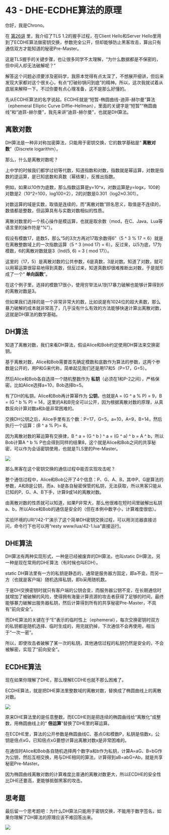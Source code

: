
# 43 - DHE-ECDHE算法的原理

你好，我是Chrono。

在 [第26讲](https://time.geekbang.org/column/article/110354) 里，我介绍了TLS 1.2的握手过程，在Client Hello和Server Hello里用到了ECDHE算法做密钥交换，参数完全公开，但却能够防止黑客攻击，算出只有通信双方才能知道的秘密Pre-Master。

这是TLS握手的关键步骤，也让很多同学不太理解，“为什么数据都是不保密的，但中间人却无法破解呢？”

解答这个问题必须要涉及密码学，我原本觉得有点太深了，不想展开细讲，但后来发现大家都对这个很关心，有点“打破砂锅问到底”的精神。所以，这次我就试着从底层来解释一下。不过你要有点心理准备，这不是那么好懂的。

先从ECDHE算法的名字说起。ECDHE就是“短暂-椭圆曲线-迪菲-赫尔曼”算法（ephemeral Elliptic Curve Diffie–Hellman），里面的关键字是“短暂”“椭圆曲线”和“迪菲-赫尔曼”，我先来讲“迪菲-赫尔曼”，也就是DH算法。

## 离散对数

DH算法是一种非对称加密算法，只能用于密钥交换，它的数学基础是“ **离散对数**”（Discrete logarithm）。

那么，什么是离散对数呢？

上中学的时候我们都学过初等代数，知道指数和对数，指数就是幂运算，对数是指数的逆运算，是已知底数和真数（幂结果），反推出指数。

例如，如果以10作为底数，那么指数运算是y=10^x，对数运算是y=logx，100的对数是2（10^2=100，log100=2），2的对数是0.301（log2≈0.301）。

对数运算的域是实数，取值是连续的，而“离散对数”顾名思义，取值是不连续的，数值都是整数，但运算具有与实数对数相似的性质。

离散对数里的一个核心操作是模运算，也就是取余数（mod，在C、Java、Lua等语言里的操作符是“%”）。

假设有模数17，底数5，那么“5的3次方再对17取余数得6”（5 ^ 3 % 17 = 6）就是在离散整数域上的一次指数运算（5 ^ 3 (mod 17) = 6）。反过来，以5为底，17为模数，6的离散对数就是3（Ind(5, 6) = 3 ( mod 17)）。

这里的（17，5）是离散对数的公共参数，6是真数，3是对数。知道了对数，就可以用幂运算很容易地得到真数，但反过来，知道真数却很难推断出对数，于是就形成了一个“ **单向函数**”。

在这个例子里，选择的模数17很小，使用穷举法从1到17暴力破解也能够计算得到6的离散对数是3。

但如果我们选择的是一个非常非常大的数，比如说是有1024位的超大素数，那么暴力破解的成本就非常高了，几乎没有什么有效的方法能够快速计算出离散对数，这就是DH算法的数学基础。

## DH算法

知道了离散对数，我们来看DH算法，假设Alice和Bob约定使用DH算法来交换密钥。

基于离散对数，Alice和Bob需要首先确定模数和底数作为算法的参数，这两个参数是公开的，用P和G来代称，简单起见我们还是用17和5（P=17，G=5）。

然后Alice和Bob各自选择一个随机整数作为 **私钥**（必须在1和P-2之间），严格保密。比如Alice选择a=10，Bob选择b=5。

有了DH的私钥，Alice和Bob再计算幂作为 **公钥**，也就是A = (G ^ a % P) = 9，B = (G ^ b % P) = 14，这里的A和B完全可以公开，因为根据离散对数的原理，从真数反向计算对数a和b是非常困难的。

交换DH公钥之后，Alice手里有五个数：P=17，G=5，a=10，A=9，B=14，然后执行一个运算：(B ^ a % P)= 8。

因为离散对数的幂运算有交换律，B ^ a = (G ^ b ) ^ a = (G ^ a) ^ b = A ^ b，所以Bob计算A ^ b % P也会得到同样的结果8，这个就是Alice和Bob之间的共享秘密，可以作为会话密钥使用，也就是TLS里的Pre-Master。

![](/front-end/透视HTTP/4fd1b613d46334827b53a1f31fa4b3ef.png)

那么黑客在这个密钥交换的通信过程中能否实现攻击呢？

整个通信过程中，Alice和Bob公开了4个信息：P、G、A、B，其中P、G是算法的参数，A和B是公钥，而a、b是各自秘密保管的私钥，无法获取，所以黑客只能从已知的P、G、A、B下手，计算9或14的离散对数。

由离散对数的性质就可以知道，如果P非常大，那么他很难在短时间里破解出私钥a、b，所以Alice和Bob的通信是安全的（但在本例中数字小，计算难度很低）。

实验环境的URI“/42-1”演示了这个简单DH密钥交换过程，可以用浏览器直接访问，命令行下也可以用“resty www/lua/42-1.lua”直接运行。

## DHE算法

DH算法有两种实现形式，一种是已经被废弃的DH算法，也叫static DH算法，另一种是现在常用的DHE算法（有时候也叫EDH）。

static DH算法里有一方的私钥是静态的，通常是服务器方固定，即a不变。而另一方（也就是客户端）随机选择私钥，即b采用随机数。

于是DH交换密钥时就只有客户端的公钥会变，而服务器公钥不变，在长期通信时就增加了被破解的风险，使得拥有海量计算资源的攻击者获得了足够的时间，最终能够暴力破解出服务器私钥，然后计算得到所有的共享秘密Pre-Master，不具有“前向安全”。

而DHE算法的关键在于“E”表示的临时性上（ephemeral），每次交换密钥时双方的私钥都是随机选择、临时生成的，用完就扔掉，下次通信不会再使用，相当于“一次一密”。

所以，即使攻击者破解了某一次的私钥，其他通信过程的私钥仍然是安全的，不会被解密，实现了“前向安全”。

## ECDHE算法

现在如果你理解了DHE，那么理解ECDHE也就不那么困难了。

ECDHE算法，就是把DHE算法里整数域的离散对数，替换成了椭圆曲线上的离散对数。

![](/front-end/透视HTTP/b452ceb3cbfc5c644a3053f2054b1aba.jpg)

原来DHE算法里的是任意整数，而ECDHE则是把连续的椭圆曲线给“离散化”成整数，用椭圆曲线上的“ **倍运算**”替换了DHE里的幂运算。

在ECDHE里，算法的公开参数是椭圆曲线C、基点G和模数P，私钥是倍数x，公钥是倍点xG，已知倍点xG要想计算出离散对数x是非常困难的。

在通信时Alice和Bob各自随机选择两个数字a和b作为私钥，计算A=aG、B=bG作为公钥，然后互相交换，用与DHE相同的算法，计算得到aB=abG=Ab，就是共享秘密Pre-Master。

因为椭圆曲线离散对数的计算难度比普通的离散对数更大，所以ECDHE的安全性比DHE还要高，更能够抵御黑客的攻击。

## 思考题

最后留一个思考题吧：为什么DH算法只能用于密钥交换，不能用于数字签名，如果你理解了DH算法的原理应该不难回答出来。

![](/front-end/透视HTTP/0773f7b9a098a64cdbe1bf2a666f87af.png)
